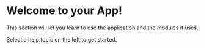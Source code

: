 # Welcome to your App!

This section will let you learn to use the application and the modules it uses.

Select a help topic on the left to get started.